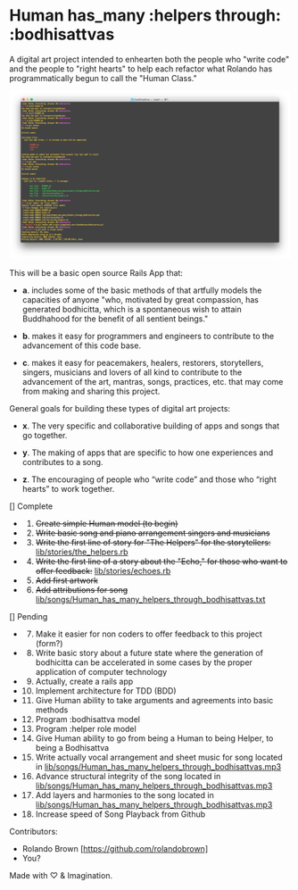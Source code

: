 # Human has_many :helpers through: :bodhisattvas

A digital art project intended to enhearten both the people who "write code" and the people to "right hearts" to help each refactor what Rolando has programmatically begun to call the "Human Class."

!["Terminal First Commit // 2016, Rolando Brown // !collected](https://raw.githubusercontent.com/rolandobrown/bodhisattva/master/lib/art/terminal_first_commit_rolandobrown_25Apr16.png)

This will be a basic open source Rails App that:

- **a**. includes some of the basic methods of that artfully models the capacities of anyone "who, motivated by great compassion, has generated bodhicitta, which is a spontaneous wish to attain Buddhahood for the benefit of all sentient beings."

- **b**. makes it easy for programmers and engineers to contribute to the advancement of this code base.

- **c**. makes it easy for peacemakers, healers, restorers, storytellers, singers, musicians and lovers of all kind to contribute to the advancement of the art, mantras, songs, practices, etc. that may come from making and sharing this project.

General goals for building these types of digital art projects:

- **x**. The very specific and collaborative building of apps and songs that go together.

- **y**. The making of apps that are specific to how one experiences and contributes to a song.

- **z**. The encouraging of people who “write code” and those who “right hearts” to work together.

[] Complete
- 1. ~~Create simple Human model (to begin)~~
- 2. ~~Write basic song and piano arrangement singers and musicians~~
- 3. ~~Write the first line of story for "The Helpers" for the storytellers:~~ [lib/stories/the_helpers.rb](https://github.com/rolandobrown/bodhisattva/blob/master/lib/stories/echoes.rb)
- 4. ~~Write the first line of a story about the "Echo," for those who want to offer feedback:~~ [lib/stories/echoes.rb](https://github.com/rolandobrown/bodhisattva/blob/master/lib/stories/echoes.rb)
- 5. ~~Add first artwork~~
- 6. ~~Add attributions for song~~ [lib/songs/Human_has_many_helpers_through_bodhisattvas.txt](https://github.com/rolandobrown/bodhisattva/blob/master/lib/songs/Human_has_many_helpers_through_bodhisattvas.txt)

[] Pending
- 7. Make it easier for non coders to offer feedback to this project (form?)
- 8. Write basic story about a future state where the generation of bodhicitta can be accelerated in some cases by the proper application of computer technology
- 9. Actually, create a rails app
- 10. Implement architecture for TDD (BDD)
- 11. Give Human ability to take arguments and agreements into basic methods
- 12. Program :bodhisattva model
- 13. Program :helper role model
- 14. Give Human ability to go from being a Human to being Helper, to being a Bodhisattva
- 15. Write actually vocal arrangement and sheet music for song located in [lib/songs/Human_has_many_helpers_through_bodhisattvas.mp3](https://github.com/rolandobrown/bodhisattva/blob/master/lib/songs/Human_has_many_helpers_through_bodhisattvas.mp3)
- 16. Advance structural integrity of the song located in [lib/songs/Human_has_many_helpers_through_bodhisattvas.mp3](https://github.com/rolandobrown/bodhisattva/blob/master/lib/songs/Human_has_many_helpers_through_bodhisattvas.mp3)
- 17. Add layers and harmonies to the song located in [lib/songs/Human_has_many_helpers_through_bodhisattvas.mp3](https://github.com/rolandobrown/bodhisattva/blob/master/lib/songs/Human_has_many_helpers_through_bodhisattvas.mp3)
- 18. Increase speed of Song Playback from Github

Contributors:

- Rolando Brown [https://github.com/rolandobrown]
- You?

Made with ♡ & Imagination.
